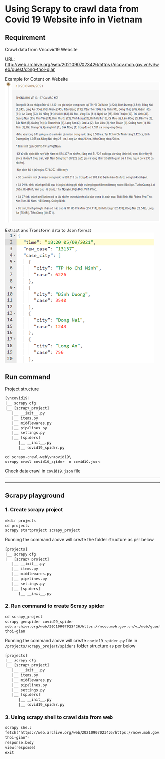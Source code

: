 # Using Scrapy to crawl data from Covid 19 Website info in Vietnam

## Requirement

Crawl data from Vncovid19 Website

URL: <http://web.archive.org/web/20210907023426/https://ncov.moh.gov.vn/vi/web/guest/dong-thoi-gian>

Example for Cotent on Website
![vn-covid19-web-content](vncovid19-web-content.png)

Extract and Transform data to Json format
![vn-covid19-web-scrapy](vncovid19-web-crawl.png)

## Run command

Project structure

```struct
[vncovid19]
|__ scrapy.cfg
|__ [scrapy_project]
   |__ __init__.py
   |__ items.py
   |__ middlewares.py
   |__ pipelines.py
   |__ settings.py
   |__ [spiders]
      |__ __init__.py
      |__ covid19_spider.py
```

```shell
cd scrapy-crawl-web\vncovid19\
scrapy crawl covid19_spider -o covid19.json
```

Check data crawl in `covid19.json` file

---
---

## Scrapy playground

### 1. Create scrapy project

```shell
mkdir projects
cd projects
scrapy startproject scrapy_project
```

Running the command above will create the folder structure as per below

```struct
[projects]
|__ scrapy.cfg
|__ [scrapy_project]
   |__ __init__.py
   |__ items.py
   |__ middlewares.py
   |__ pipelines.py
   |__ settings.py
   |__ [spiders]
      |__ __init__.py
```

### 2. Run command to create Scrapy spider

```shell
cd scrapy_project
scrapy genspider covid19_spider web.archive.org/web/20210907023426/https://ncov.moh.gov.vn/vi/web/guest/dong-thoi-gian
```

Running the command above will create `covid19_spider.py` file in `/projects/scrapy_project/spiders` folder structure as per below

```struct
[projects]
|__ scrapy.cfg
|__ [scrapy_project]
   |__ __init__.py
   |__ items.py
   |__ middlewares.py
   |__ pipelines.py
   |__ settings.py
   |__ [spiders]
      |__ __init__.py
      |__ covid19_spider.py
```

### 3. Using scrapy shell to crawl data from web

```shell
scrapy shell
fetch("https://web.archive.org/web/20210907023426/https://ncov.moh.gov.vn/vi/web/guest/dong-thoi-gian")
response.body
view(response)
exit
```
